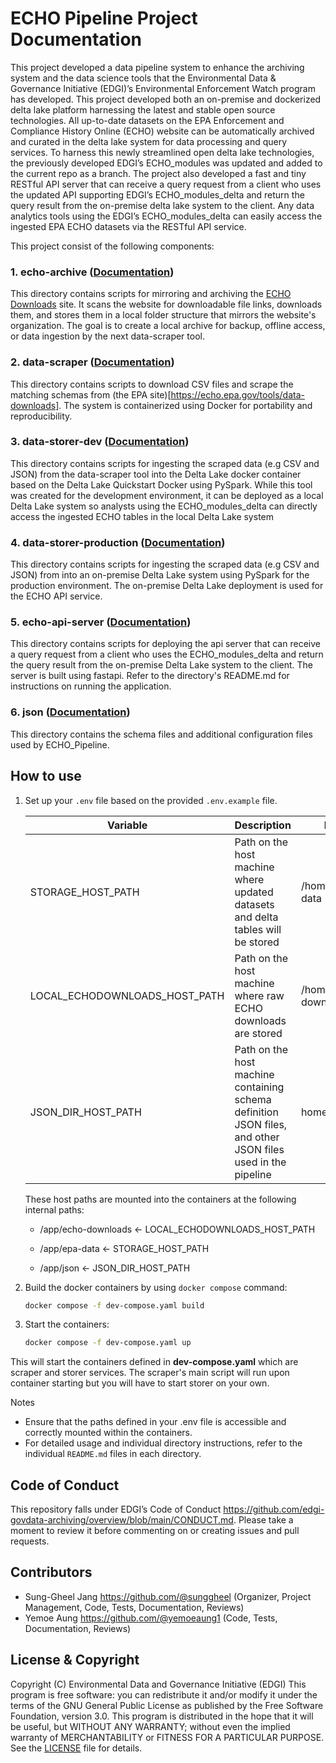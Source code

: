 # ECHO Pipeline Project Documentation

This project developed a data pipeline system to enhance the archiving system and the data science tools that the Environmental Data & Governance Initiative (EDGI)’s Environmental Enforcement Watch program has developed. This project developed both an on-premise and dockerized delta lake platform harnessing the latest and stable open source technologies. All up-to-date datasets on the EPA Enforcement and Compliance History Online (ECHO) website can be automatically archived and curated in the delta lake system for data processing and query services. To harness this newly streamlined open delta lake technologies, the previously developed EDGI’s ECHO_modules was updated and added to the current repo as a branch. The project also developed a fast and tiny RESTful API server that can receive a query request from a client who uses the updated API supporting EDGI’s ECHO_modules_delta and return the query result from the on-premise delta lake system to the client. Any data analytics tools using the EDGI’s ECHO_modules_delta can easily access the ingested EPA ECHO datasets via the RESTful API service. 

This project consist of the following components:

### 1. echo-archive ([Documentation](echo-archive/README.md))
This directory contains scripts for mirroring and archiving the [ECHO Downloads](https://echo.epa.gov/files/echodownloads/) site. It scans the website for downloadable file links, downloads them, and stores them in a local folder structure that mirrors the website's organization. The goal is to create a local archive for backup, offline access, or data ingestion by the next data-scraper tool.

### 2. data-scraper ([Documentation](data-scraper/README.md))
This directory contains scripts to download CSV files and scrape the matching schemas from (the EPA site)[https://echo.epa.gov/tools/data-downloads]. The system is containerized using Docker for portability and reproducibility.

### 3. data-storer-dev ([Documentation](data-storer-dev/README.md))
This directory contains scripts for ingesting the scraped data (e.g CSV and JSON) from the data-scraper tool into the Delta Lake docker container based on the Delta Lake Quickstart Docker using PySpark. While this tool was created for the development environment, it can be deployed as a local Delta Lake system so analysts using the ECHO_modules_delta can directly access the ingested ECHO tables in the local Delta Lake system

### 4. data-storer-production ([Documentation](data-storer-production/README.md))
This directory contains scripts for ingesting the scraped data (e.g CSV and JSON) from into an on-premise Delta Lake system using PySpark for the production environment. The on-premise Delta Lake deployment is used for the ECHO API service.

### 5. echo-api-server ([Documentation](echo-api-server/README.md))
This directory contains scripts for deploying the api server that can receive a query request from a client who uses the ECHO_modules_delta and return the query result from the on-premise Delta Lake system to the client. The server is built using fastapi. Refer to the directory's README.md for instructions on running the application.

### 6. json ([Documentation](json/README.md))
This directory contains the schema files and additional configuration files used by ECHO_Pipeline.


## How to use
1. Set up your `.env` file based on the provided `.env.example` file.
    
    Variable | Description | Example
    ---------|-------------|--------
    | STORAGE_HOST_PATH | Path on the host machine where updated datasets and delta tables will be stored | /home/user/epa-data
    LOCAL_ECHODOWNLOADS_HOST_PATH | Path on the host machine where raw ECHO downloads are stored | /home/user/echo-downloads
    JSON_DIR_HOST_PATH | Path on the host machine containing schema definition JSON files, and other JSON files used in the pipeline | home/user/json

    These host paths are mounted into the containers at the following internal paths:

    - /app/echo-downloads ← LOCAL_ECHODOWNLOADS_HOST_PATH

    - /app/epa-data ← STORAGE_HOST_PATH

    - /app/json ← JSON_DIR_HOST_PATH

2. Build the docker containers by using `docker compose` command:
    ```bash
    docker compose -f dev-compose.yaml build
    ```
3. Start the containers:
    ```bash
    docker compose -f dev-compose.yaml up
    ```
This will start the containers defined in **dev-compose.yaml** which are scraper and storer services. The scraper's main script will run upon container starting but you will have to start storer on your own. 

Notes
- Ensure that the paths defined in your .env file is accessible and correctly mounted within the containers.
- For detailed usage and individual directory instructions, refer to the individual `README.md` files in each directory.

## Code of Conduct
This repository falls under EDGI’s Code of Conduct <https://github.com/edgi-govdata-archiving/overview/blob/main/CONDUCT.md>. Please take a moment to review it before commenting on or creating issues and pull requests.

## Contributors
- Sung-Gheel Jang <https://github.com/@sunggheel> (Organizer, Project Management, Code, Tests, Documentation, Reviews)
- Yemoe Aung <https://github.com/@yemoeaung1> (Code, Tests, Documentation, Reviews)

## License & Copyright
Copyright (C) Environmental Data and Governance Initiative (EDGI) This program is free software: you can redistribute it and/or modify it under the terms of the GNU General Public License as published by the Free Software Foundation, version 3.0.
This program is distributed in the hope that it will be useful, but WITHOUT ANY WARRANTY; without even the implied warranty of MERCHANTABILITY or FITNESS FOR A PARTICULAR PURPOSE.
See the [LICENSE](LICENSE) file for details.